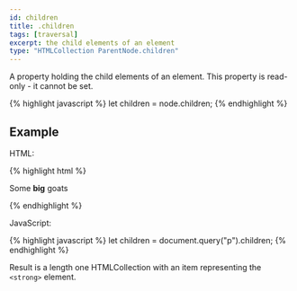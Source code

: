 ```yaml
---
id: children
title: .children
tags: [traversal]
excerpt: the child elements of an element
type: "HTMLCollection ParentNode.children"
---
```


A property holding the child elements of an element. This property is read-only - it cannot be set.

{% highlight javascript %}
let children = node.children;
{% endhighlight %}


<h2>Example</h2>

HTML:

{% highlight html %}
<p>
    Some
    <strong>big</strong>
    goats
</p>
{% endhighlight %}

JavaScript:

{% highlight javascript %}
let children = document.query("p").children;
{% endhighlight %}

Result is a length one HTMLCollection with an item representing the `<strong>` element.
